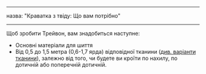 - - -
назва: "Краватка з твіду: Що вам потрібно"
- - -

Щоб зробити Трейвон, вам знадобиться наступне:

- Основні матеріали для шиття
- Від 0,5 до 1,5 метра (0,6-1,7 ярда) відповідної тканини ([див. варіанти тканини](/docs/patterns/trayvon/fabric)), залежно від того, чи будете ви кроїти по нахилу, по дотичній або поперечній дотичній.
